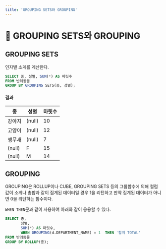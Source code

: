 ```yaml
---
title: 'GROUPING SETS와 GROUPING'
---
```

# 🐬 GROUPING SETS와 GROUPING

## GROUPING SETS

인자별 소계를 계산한다.

```sql
SELECT 종, 성별, SUM(*) AS 마릿수
FROM 반려동물
GROUP BY GROUPING SETS(종, 성별);
```

#### 결과

|종|성별|마릿수|
|-|-|-|
|강아지|(null)|10|
|고양이|(null)|12|
|앵무새|(null)|7|
|(null)|F|15|
|(null)|M|14|


## GROUPING

GROUPING은 ROLLUP이나 CUBE, GROUPING SETS 등의 그룹함수에 의해 컬럼 값이 소계나 총합과 같이 집계된 데이터일 경우 1을 리턴하고 만약 집계된 데이터가 아니면 0을 리턴하는 함수이다.

`WHEN THEN`문과 같이 사용하여 아래와 같이 응용할 수 있다.

```sql
SELECT 종,
       성별,
       SUM(*) AS 마릿수,
       WHEN GROUPING(d.DEPARTMENT_NAME) = 1  THEN '합계 TOTAL' 
FROM 반려동물
GROUP BY ROLLUP(종);
```